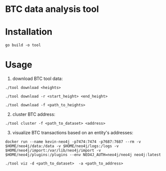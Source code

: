 
# BTC data analysis tool

# Installation

`go build -o tool`

# Usage
1. download BTC tool data:

`./tool download <heights>`

`./tool download -r <start_height> <end_height>`

`./tool download -f <path_to_heights>`

2. cluster BTC address:

`./tool cluster -f <path_to_dataset> <address>`

3. visualize BTC transactions based on an entity's addresses:

`docker run --name kevin-neo4j -p7474:7474 -p7687:7687 --rm -v $HOME/neo4j/data:/data -v $HOME/neo4j/logs:/logs -v $HOME/neo4j/import:/var/lib/neo4j/import -v $HOME/neo4j/plugins:/plugins --env NEO4J_AUTH=neo4j/neo4j neo4j:latest`

`./tool viz -d <path_to_dataset>  -a <path_to_address>`

